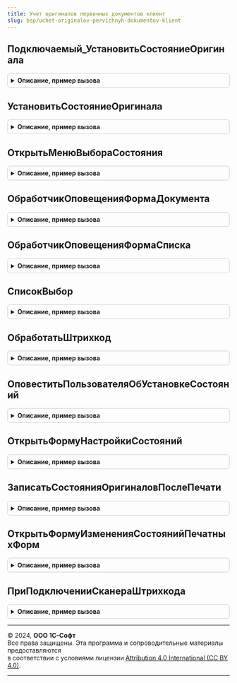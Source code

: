 ```yaml
---
title: Учет оригиналов первичных документов клиент
slug: bsp/uchet-originalov-pervichnyh-dokumentov-klient
---
```



## Подключаемый_УстановитьСостояниеОригинала
<details style="margin: 1em 0; padding: 0.5em; border: 1px solid #ccc; border-radius: 6px;">

<summary style="font-weight: bold; cursor: pointer;">Описание, пример вызова</summary>

```bsl

// Устанавливает состояние оригинала для выделенных документов. Вызывается через подсистему "Подключаемые команды".
//
//	Параметры:
//  МассивСсылок - ОпределяемыйТип.ОбъектСУчетомОригиналовПервичныхДокументов - ссылка на документ.
//  Параметры -см. ПодключаемыеКоманды.ПараметрыВыполненияКоманды.
//
Процедура Подключаемый_УстановитьСостояниеОригинала(МассивСсылок, Параметры) Экспорт
```

Пример вызова
```bsl
УчетОригиналовПервичныхДокументовКлиент.Подключаемый_УстановитьСостояниеОригинала(МассивСсылок, Параметры) 
```
</details>

## УстановитьСостояниеОригинала
<details style="margin: 1em 0; padding: 0.5em; border: 1px solid #ccc; border-radius: 6px;">

<summary style="font-weight: bold; cursor: pointer;">Описание, пример вызова</summary>

```bsl

// Устанавливает состояние оригинала для выделенных документов. Вызывается без подключения подсистемы "Подключаемые команды".
//
//	Параметры:
//  ИмяКоманды - Строка- имя выполняемой команды формы.
//  Форма - ФормаКлиентскогоПриложения - форма списка или документа.
//  Список - ТаблицаФормы - список формы, в котором будет происходить изменение состояния. Если состояние устанавливается
//  						из формы документа, то Неопределено.
//
Процедура УстановитьСостояниеОригинала(ИмяКоманды, Форма, Список = Неопределено) Экспорт
```

Пример вызова
```bsl
УчетОригиналовПервичныхДокументовКлиент.УстановитьСостояниеОригинала(ИмяКоманды, Форма, Список);
```
</details>

## ОткрытьМенюВыбораСостояния
<details style="margin: 1em 0; padding: 0.5em; border: 1px solid #ccc; border-radius: 6px;">

<summary style="font-weight: bold; cursor: pointer;">Описание, пример вызова</summary>

```bsl

// Открывает на форме списка или документа выпадающие меню выбора состояния оригинала.
//
//	Параметры:
//  Форма - ФормаКлиентскогоПриложения - основной реквизит формы.
//  Источник - ТаблицаФормы - список или декорация формы, у которого будет открыт выпадающий список.
//                            Если не задан, то элемент с именем "ДекорацияСостояниеОригинала".
//
Процедура ОткрытьМенюВыбораСостояния(Знач Форма, Знач Источник = Неопределено) Экспорт
```

Пример вызова
```bsl
УчетОригиналовПервичныхДокументовКлиент.ОткрытьМенюВыбораСостояния(Форма, Источник);
```
</details>

## ОбработчикОповещенияФормаДокумента
<details style="margin: 1em 0; padding: 0.5em; border: 1px solid #ccc; border-radius: 6px;">

<summary style="font-weight: bold; cursor: pointer;">Описание, пример вызова</summary>

```bsl

// Обработчик оповещения событий подсистемы "Учет оригиналов первичных документов" для формы документа.
//
//	Параметры:
//  ИмяСобытия - Строка - имя произошедшего события.
//  Форма - ФормаКлиентскогоПриложения - форма документа.
//   Источник - ОпределяемыйТип.ОбъектСУчетомОригиналовПервичныхДокументов - ссылка на документ, источник события.
//            - Массив из ОпределяемыйТип.ОбъектСУчетомОригиналовПервичныхДокументов:
//         * Ссылка - ОпределяемыйТип.ОбъектСУчетомОригиналовПервичныхДокументов - ссылка на документ, источник события.
//
Процедура ОбработчикОповещенияФормаДокумента(ИмяСобытия, Форма, Источник = Неопределено) Экспорт
```

Пример вызова
```bsl
УчетОригиналовПервичныхДокументовКлиент.ОбработчикОповещенияФормаДокумента(ИмяСобытия, Форма, Источник);
```
</details>

## ОбработчикОповещенияФормаСписка
<details style="margin: 1em 0; padding: 0.5em; border: 1px solid #ccc; border-radius: 6px;">

<summary style="font-weight: bold; cursor: pointer;">Описание, пример вызова</summary>

```bsl

// Обработчик оповещения событий подсистемы "Учет оригиналов первичных документов" для формы списка.
//
//	Параметры:
//  ИмяСобытия - Строка - имя произошедшего события.
//  Форма - ФормаКлиентскогоПриложения - форма списка документов.
//  Список - ТаблицаФормы - основной список формы.
//  Источник - ОпределяемыйТип.ОбъектСУчетомОригиналовПервичныхДокументов - ссылка на документ, источник события.
//           - Массив из ОпределяемыйТип.ОбъектСУчетомОригиналовПервичныхДокументов:
//         * Ссылка - ОпределяемыйТип.ОбъектСУчетомОригиналовПервичныхДокументов - ссылка на документ, источник события.
//
Процедура ОбработчикОповещенияФормаСписка(ИмяСобытия, Форма, Список, Источник = Неопределено) Экспорт
```

Пример вызова
```bsl
УчетОригиналовПервичныхДокументовКлиент.ОбработчикОповещенияФормаСписка(ИмяСобытия, Форма, Список, Источник);
```
</details>

## СписокВыбор
<details style="margin: 1em 0; padding: 0.5em; border: 1px solid #ccc; border-radius: 6px;">

<summary style="font-weight: bold; cursor: pointer;">Описание, пример вызова</summary>

```bsl

// Обработчик события "Выбор" списка.
//
//	Параметры:
//  ИмяПоля - Строка - наименование выбранного поля.
//  Форма - ФормаКлиентскогоПриложения - форма списка документов.
//  Список - ТаблицаФормы - основной список формы.
//  СтандартнаяОбработка - Булево - Истина, если в форме используется стандартная обработка события "Выбор"
//
Процедура СписокВыбор(ИмяПоля, Форма, Список, СтандартнаяОбработка) Экспорт
```

Пример вызова
```bsl
УчетОригиналовПервичныхДокументовКлиент.СписокВыбор(ИмяПоля, Форма, Список, СтандартнаяОбработка) 
```
</details>

## ОбработатьШтрихкод
<details style="margin: 1em 0; padding: 0.5em; border: 1px solid #ccc; border-radius: 6px;">

<summary style="font-weight: bold; cursor: pointer;">Описание, пример вызова</summary>

```bsl

// Процедура обрабатывает действия по учету оригиналов после сканирования штрихкода документа.
//
//	Параметры:
//  Штрихкод - Строка - отсканированный штрихкод документа.
//  ИмяСобытия - Строка - имя события формы.
//
Процедура ОбработатьШтрихкод(Штрихкод, ИмяСобытия) Экспорт
```

Пример вызова
```bsl
УчетОригиналовПервичныхДокументовКлиент.ОбработатьШтрихкод(Штрихкод, ИмяСобытия) 
```
</details>

## ОповеститьПользователяОбУстановкеСостояний
<details style="margin: 1em 0; padding: 0.5em; border: 1px solid #ccc; border-radius: 6px;">

<summary style="font-weight: bold; cursor: pointer;">Описание, пример вызова</summary>

```bsl

// Процедура показывает пользователю оповещение об изменении состояний оригинала документа.
//
//	Параметры:
//  КоличествоОбработанных - Число - количество успешно обработанных документов.
//  Документ - ОпределяемыйТип.ОбъектСУчетомОригиналовПервичныхДокументов - ссылка на документ для обработки нажатия
//			   на оповещение пользователя в случае единичной установки состояния. Необязательный параметр.
//  СостояниеОригинала - СправочникСсылка.СостоянияОригиналовПервичныхДокументов - ссылка на устанавливаемое состояние.
//
Процедура ОповеститьПользователяОбУстановкеСостояний(КоличествоОбработанных, Документ = Неопределено, СостояниеОригинала = Неопределено) Экспорт
```

Пример вызова
```bsl
УчетОригиналовПервичныхДокументовКлиент.ОповеститьПользователяОбУстановкеСостояний(КоличествоОбработанных, Документ, СостояниеОригинала);
```
</details>

## ОткрытьФормуНастройкиСостояний
<details style="margin: 1em 0; padding: 0.5em; border: 1px solid #ccc; border-radius: 6px;">

<summary style="font-weight: bold; cursor: pointer;">Описание, пример вызова</summary>

```bsl

// Открывает форму списка справочника "СостоянияОригиналовПервичныхДокументов".
Процедура ОткрытьФормуНастройкиСостояний() Экспорт
```

Пример вызова
```bsl
УчетОригиналовПервичныхДокументовКлиент.ОткрытьФормуНастройкиСостояний() 
```
</details>

## ЗаписатьСостоянияОригиналовПослеПечати
<details style="margin: 1em 0; padding: 0.5em; border: 1px solid #ccc; border-radius: 6px;">

<summary style="font-weight: bold; cursor: pointer;">Описание, пример вызова</summary>

```bsl

// Вызывается для записи состояний оригиналов печатных форм в регистр, после печати формы.
//
//	Параметры:
//  ОбъектыПечати - СписокЗначений - список ссылок на объекты печати.
//  СписокПечати - СписокЗначений - список с именами макетов и представлениями печатных форм.
//  Записано - Булево - признак того, что состояние документа записано в регистр.
//
Процедура ЗаписатьСостоянияОригиналовПослеПечати(ОбъектыПечати, СписокПечати, Записано = Ложь) Экспорт
```

Пример вызова
```bsl
УчетОригиналовПервичныхДокументовКлиент.ЗаписатьСостоянияОригиналовПослеПечати(ОбъектыПечати, СписокПечати, Записано);
```
</details>

## ОткрытьФормуИзмененияСостоянийПечатныхФорм
<details style="margin: 1em 0; padding: 0.5em; border: 1px solid #ccc; border-radius: 6px;">

<summary style="font-weight: bold; cursor: pointer;">Описание, пример вызова</summary>

```bsl

// Открывает форму уточнения состояний печатных форм документа.
//
//	Параметры:
//  ДокументСсылка - ОпределяемыйТип.ОбъектСУчетомОригиналовПервичныхДокументов - ссылка на документ,для которого
//  				 необходимо получить ключ записи общего состояния.
//
Процедура ОткрытьФормуИзмененияСостоянийПечатныхФорм(ДокументСсылка) Экспорт
```

Пример вызова
```bsl
УчетОригиналовПервичныхДокументовКлиент.ОткрытьФормуИзмененияСостоянийПечатныхФорм(ДокументСсылка) 
```
</details>

## ПриПодключенииСканераШтрихкода
<details style="margin: 1em 0; padding: 0.5em; border: 1px solid #ccc; border-radius: 6px;">

<summary style="font-weight: bold; cursor: pointer;">Описание, пример вызова</summary>

```bsl

// Вызывается при открытии журнала оригиналов первичных документов в случае использования подключаемого оборудования.
// Позволяет определить собственный процесс подключения подключаемого оборудования к журналу.
//
//	Параметры:
//  Форма - ФормаКлиентскогоПриложения - форма списка документа.
//
Процедура ПриПодключенииСканераШтрихкода(Форма) Экспорт
```

Пример вызова
```bsl
УчетОригиналовПервичныхДокументовКлиент.ПриПодключенииСканераШтрихкода(Форма) 
```
</details>

---

© 2024, **ООО 1С-Софт**  
Все права защищены. Эта программа и сопроводительные материалы предоставляются  
в соответствии с условиями лицензии [Attribution 4.0 International (CC BY 4.0)](https://creativecommons.org/licenses/by/4.0/legalcode).

---
